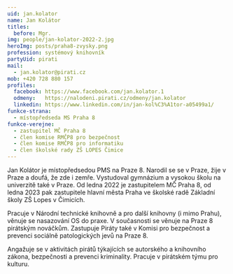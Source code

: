```yaml
---
uid: jan.kolator
name: Jan Kolátor
titles:
  before: Mgr.
img: people/jan-kolator-2022-2.jpg
heroImg: posts/praha8-zvysky.png
profession: systémový knihovník
partyUid: pirati
mail:
  - jan.kolator@pirati.cz
mob: +420 728 880 157
profiles:
  facebook: https://www.facebook.com/jan.kolator.1
  odmeny:   https://nalodeni.pirati.cz/odmeny/jan.kolator
  linkedin: https://www.linkedin.com/in/jan-kol%C3%A1tor-a05499a1/
funkce-strana:
  - místopředseda MS Praha 8
funkce-verejne:
  - zastupitel MČ Praha 8
  - člen komise RMČP8 pro bezpečnost
  - člen komise RMČP8 pro informatiku
  - člen školské rady ZŠ LOPES Čimice
---
```


Jan Kolátor je místopředsedou PMS na Praze 8. Narodil se se v Praze, žije v Praze a doufá, že zde i zemře. Vystudoval gymnázium a vysokou školu na univerzitě také v Praze. Od ledna 2022 je zastupitelem MČ Praha 8, od ledna 2023 pak zastupitele hlavní města Praha ve školské radě Základní školy ZŠ Lopes v Čimicích.

Pracuje v Národní technické knihovně a pro další knihovny (i mimo Prahu), věnuje se nasazování OS do praxe. V současnosti se věnuje na Praze 8 pirátským nováčkům. Zastupuje Piráty také v Komisi pro bezpečnost a prevenci sociálně patologických jevů na Praze 8.

Angažuje se v aktivitách pirátů týkajících se autorského a knihovního zákona, bezpečnosti a prevenci kriminality. Pracuje v pirátském týmu pro kulturu.
